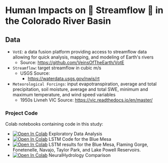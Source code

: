 # Human Impacts on 🌊 Streamflow 🌊 in the Colorado River Basin


## Data

- `VotE`: a data fusion platform providing access to streamflow data allowing for quick analysis, mapping, and modeling of Earth's rivers
  - Source: https://github.com/VeinsOfTheEarth/VotE
- `Streamflow`: target streamflow in cubic m/s
  - USGS Source:
      - https://waterdata.usgs.gov/nwis/rt
- `Meteorological Forcings`: input evapotranspiration, average and total precipitation, soil moisture, average and total SWE, minimum and maximum temperature, and wind speed variables
  - 1950s Livneh VIC Source: https://vic.readthedocs.io/en/master/

### Project Code
Colab notebooks containing code in this study:
- [![Open In Colab](https://colab.research.google.com/assets/colab-badge.svg)](https://colab.research.google.com/drive/1fGAHZ1PSFWRXk1pzJa4at1E-UPRoKZY-?usp=sharing) Exploratory Data Analysis
- [![Open In Colab](https://colab.research.google.com/assets/colab-badge.svg)](https://colab.research.google.com/drive/1arpgVCxZhEsKoLVquWZsU44wae-DjtIH?usp=sharing) LSTM Code for the Blue Mesa
- [![Open In Colab](https://colab.research.google.com/assets/colab-badge.svg)](https://colab.research.google.com/drive/1QI51xzPNw0A5X-v-mPL_HqdEezwc95Og?usp=sharing) LSTM results for the Blue Mesa, Flaming Gorge, Fonetenelle, Navajo, Taylor Park, and Lake Powell Reservoirs.
- [![Open In Colab](https://colab.research.google.com/assets/colab-badge.svg)](https://colab.research.google.com/drive/1TPnRFtvwItLz4Oztj2je9Kd3KG_8djem?usp=sharing) NeuralHydrology Comparison